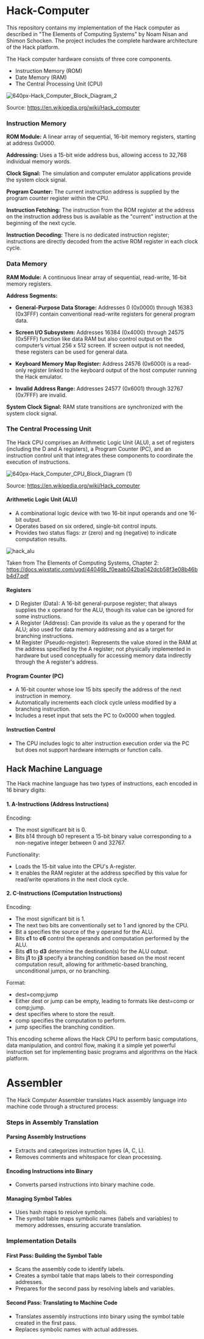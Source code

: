 # Hack-Computer
This repository contains my implementation of the Hack computer as described in "The Elements of Computing Systems" by Noam Nisan and Shimon Schocken. The project includes the complete hardware architecture of the Hack platform.

The Hack computer hardware consists of three core components.
- Instruction Memory (ROM)
- Date Memory (RAM)
- The Central Processing Unit (CPU)

![640px-Hack_Computer_Block_Diagram_2](https://github.com/user-attachments/assets/08b333db-e854-4882-a6da-1107779323c3)

Source: https://en.wikipedia.org/wiki/Hack_computer

### Instruction Memory
**ROM Module:** A linear array of sequential, 16-bit memory registers, starting at address 0x0000. 

**Addressing:** Uses a 15-bit wide address bus, allowing access to 32,768 individual memory words.
 
**Clock Signal:** The simulation and computer emulator applications provide the system clock signal.

**Program Counter:** The current instruction address is supplied by the program counter register within the CPU.

**Instruction Fetching:** The instruction from the ROM register at the address on the instruction address bus is available as the "current" instruction at the beginning of the next cycle.

**Instruction Decoding:** There is no dedicated instruction register; instructions are directly decoded from the active ROM register in each clock cycle.

### Data Memory

**RAM Module:** A continuous linear array of sequential, read-write, 16-bit memory registers.

**Address Segments:**

- **General-Purpose Data Storage:** Addresses 0 (0x0000) through 16383 (0x3FFF) contain conventional read-write registers for general program data.

- **Screen I/O Subsystem:** Addresses 16384 (0x4000) through 24575 (0x5FFF) function like data RAM but also control output on the computer’s virtual 256 x 512 screen. If screen output is not needed, these registers can be used for general data.

- **Keyboard Memory Map Register:** Address 24576 (0x6000) is a read-only register linked to the keyboard output of the host computer running the Hack emulator.

- **Invalid Address Range:** Addresses 24577 (0x6001) through 32767 (0x7FFF) are invalid.

**System Clock Signal:** RAM state transitions are synchronized with the system clock signal.

### The Central Processing Unit

The Hack CPU comprises an Arithmetic Logic Unit (ALU), a set of registers (including the D and A registers), a Program Counter (PC), and an instruction control unit that integrates these components to coordinate the execution of instructions.

![640px-Hack_Computer_CPU_Block_Diagram (1)](https://github.com/user-attachments/assets/a950fbd3-e9d0-414e-8ce8-df521433b87e)

Source: https://en.wikipedia.org/wiki/Hack_computer


#### Arithmetic Logic Unit (ALU)
- A combinational logic device with two 16-bit input operands and one 16-bit output.
- Operates based on six ordered, single-bit control inputs.
- Provides two status flags: zr (zero) and ng (negative) to indicate computation results.
  
![hack_alu](https://github.com/user-attachments/assets/e95a1d07-8cdb-4222-bf59-323d1ff8b409)

Taken from The Elements of Computing Systems, Chapter 2: https://docs.wixstatic.com/ugd/44046b_f0eaab042ba042dcb58f3e08b46bb4d7.pdf

#### Registers
- D Register (Data): A 16-bit general-purpose register; that always supplies the x operand for the ALU, though its value can be ignored for some instructions.
- A Register (Address): Can provide its value as the y operand for the ALU; also used for data memory addressing and as a target for branching instructions.
- M Register (Pseudo-register): Represents the value stored in the RAM at the address specified by the A register; not physically implemented in hardware but used conceptually for accessing memory data indirectly through the A register's address.

#### Program Counter (PC)
- A 16-bit counter whose low 15 bits specify the address of the next instruction in memory.
- Automatically increments each clock cycle unless modified by a branching instruction.
- Includes a reset input that sets the PC to 0x0000 when toggled.

#### Instruction Control
- The CPU includes logic to alter instruction execution order via the PC but does not support hardware interrupts or function calls.

## Hack Machine Language

The Hack machine language has two types of instructions, each encoded in 16 binary digits:

#### 1. A-Instructions (Address Instructions)

Encoding:
- The most significant bit is 0.
- Bits b14 through b0 represent a 15-bit binary value corresponding to a non-negative integer between 0 and 32767.

Functionality:

- Loads the 15-bit value into the CPU's A-register.
- It enables the RAM register at the address specified by this value for read/write operations in the next clock cycle.

#### 2. C-Instructions (Computation Instructions)

Encoding:
- The most significant bit is 1.
- The next two bits are conventionally set to 1 and ignored by the CPU.
- Bit a specifies the source of the y operand for the ALU.
- Bits **c1** to **c6** control the operands and computation performed by the ALU.
- Bits **d1** to **d3** determine the destination(s) for the ALU output.
- Bits **j1** to **j3** specify a branching condition based on the most recent computation result, allowing for arithmetic-based branching, unconditional jumps, or no branching.

Format:
- dest=comp;jump
- Either dest or jump can be empty, leading to formats like dest=comp or comp;jump.
- dest specifies where to store the result.
- comp specifies the computation to perform.
- jump specifies the branching condition.

This encoding scheme allows the Hack CPU to perform basic computations, data manipulation, and control flow, making it a simple yet powerful instruction set for implementing basic programs and algorithms on the Hack platform.

# Assembler

The Hack Computer Assembler translates Hack assembly language into machine code through a structured process:

### Steps in Assembly Translation

#### Parsing Assembly Instructions
- Extracts and categorizes instruction types (A, C, L).
- Removes comments and whitespace for clean processing.
#### Encoding Instructions into Binary
- Converts parsed instructions into binary machine code.
#### Managing Symbol Tables
- Uses hash maps to resolve symbols.
- The symbol table maps symbolic names (labels and variables) to memory addresses, ensuring accurate translation.

### Implementation Details
#### First Pass: Building the Symbol Table
- Scans the assembly code to identify labels.
- Creates a symbol table that maps labels to their corresponding addresses.
- Prepares for the second pass by resolving labels and variables.
#### Second Pass: Translating to Machine Code
- Translates assembly instructions into binary using the symbol table created in the first pass.
- Replaces symbolic names with actual addresses.
